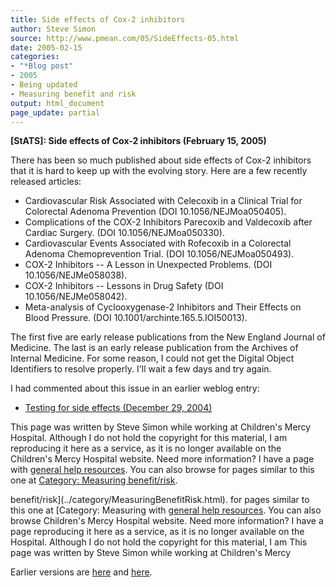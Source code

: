 ```yaml
---
title: Side effects of Cox-2 inhibitors
author: Steve Simon
source: http://www.pmean.com/05/SideEffects-05.html
date: 2005-02-15
categories:
- "*Blog post"
- 2005
- Being updated
- Measuring benefit and risk
output: html_document
page_update: partial
---
```

**[StATS]: Side effects of Cox-2 inhibitors
(February 15, 2005)**

There has been so much published about side effects of Cox-2 inhibitors
that it is hard to keep up with the evolving story. Here are a few
recently released articles:

- Cardiovascular Risk Associated with Celecoxib in a Clinical Trial
for Colorectal Adenoma Prevention (DOI 10.1056/NEJMoa050405).
- Complications of the COX-2 Inhibitors Parecoxib and Valdecoxib after
Cardiac Surgery. (DOI 10.1056/NEJMoa050330).
- Cardiovascular Events Associated with Rofecoxib in a Colorectal
Adenoma Chemoprevention Trial. (DOI 10.1056/NEJMoa050493).
- COX-2 Inhibitors \-- A Lesson in Unexpected Problems. (DOI
10.1056/NEJMe058038).
- COX-2 Inhibitors \-- Lessons in Drug Safety (DOI
10.1056/NEJMe058042).
- Meta-analysis of Cyclooxygenase-2 Inhibitors and Their Effects on
Blood Pressure. (DOI 10.1001/archinte.165.5.IOI50013).

The first five are early release publications from the New England
Journal of Medicine. The last is an early release publication from the
Archives of Internal Medicine. For some reason, I could not get the
Digital Object Identifiers to resolve properly. I'll wait a few days
and try again.

I had commented about this issue in an earlier weblog entry:

- [Testing for side effects (December
29, 2004)](http://www.pmean.com/weblog2004/SideEffects.asp)

This page was written by Steve Simon while working at Children's Mercy
Hospital. Although I do not hold the copyright for this material, I am
reproducing it here as a service, as it is no longer available on the
Children's Mercy Hospital website. Need more information? I have a page
with [general help resources](../GeneralHelp.html). You can also browse
for pages similar to this one at [Category: Measuring
benefit/risk](../category/MeasuringBenefitRisk.html).
<!---More--->
benefit/risk](../category/MeasuringBenefitRisk.html).
for pages similar to this one at [Category: Measuring
with [general help resources](../GeneralHelp.html). You can also browse
Children's Mercy Hospital website. Need more information? I have a page
reproducing it here as a service, as it is no longer available on the
Hospital. Although I do not hold the copyright for this material, I am
This page was written by Steve Simon while working at Children's Mercy

<!---Do not use
**[StATS]: Side effects of Cox-2 inhibitors
This page was written by Steve Simon while working at Children's Mercy
Hospital. Although I do not hold the copyright for this material, I am
reproducing it here as a service, as it is no longer available on the
Children's Mercy Hospital website. Need more information? I have a page
with [general help resources](../GeneralHelp.html). You can also browse
for pages similar to this one at [Category: Measuring
benefit/risk](../category/MeasuringBenefitRisk.html).
--->


Earlier versions are [here][sim1] and [here][sim2].

[sim1]: http://www.pmean.com/05/SideEffects-05.html
[sim2]: http://new.pmean.com/cox-2-inhibitors/

